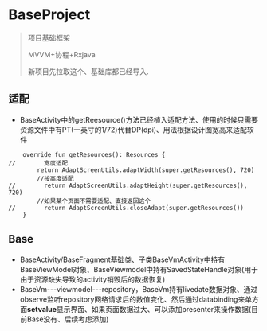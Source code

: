 # BaseProject

> 项目基础框架
> 
> MVVM+协程+Rxjava
> 
> 新项目先拉取这个、基础库都已经导入.

## 适配
- BaseActivity中的getReesource()方法已经植入适配方法、使用的时候只需要资源文件中有PT(一英寸的1/72)代替DP(dpi)、用法根据设计图宽高来适配软件
```
    override fun getResources(): Resources {
//        宽度适配
        return AdaptScreenUtils.adaptWidth(super.getResources(), 720)
        //按高度适配
//        return AdaptScreenUtils.adaptHeight(super.getResources(), 720)
        //如果某个页面不需要适配、直接返回这个
//        return AdaptScreenUtils.closeAdapt(super.getResources())
    }
```

## Base
- BaseActivity/BaseFragment基础类、子类BaseVmActivity中持有BaseViewModel对象、BaseViewmodel中持有SavedStateHandle对象(用于由于资源缺失导致的activity销毁后的数据恢复)
- BaseVm---viewmodel---repository，BaseVm持有livedate数据对象、通过observe监听repository网络请求后的数值变化、然后通过databinding来单方面**setvalue**显示界面、如果页面数据过大、可以添加presenter来操作数据(目前Base没有、后续考虑添加)

